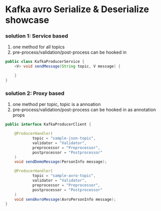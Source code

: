 # Kafka avro Serialize & Deserialize showcase


### solution 1: Service based
1. one method for all topics
2. pre-process/validation/post-process can be hooked in
```java
public class KafkaProducerService {
    <V> void sendMessage(String topic, V message) {

    }
}
```

### solution 2: Proxy based 
1. one method per topic, topic is a annoation
2. pre-process/validation/post-process can be hooked in as annotation props
```java
public interface KafkaProducerClient {

    @ProducerHandler(
            topic = "sample-json-topic",
            validator = "Validator",
            preprocessor = "Preprocessor",
            postprocessor = "Postprocessor"
    )
    void sendDemoMessage(PersonInfo message);

    @ProducerHandler(
            topic = "sample-avro-topic",
            validator = "Validator",
            preprocessor = "Preprocessor",
            postprocessor = "Postprocessor"
    )
    void sendAvroMessage(AvroPersonInfo message);
}
```
